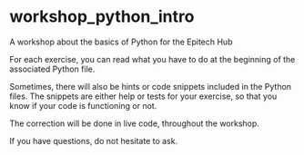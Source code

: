 # workshop_python_intro
A workshop about the basics of Python for the Epitech Hub

For each exercise, you can read what you have to do at the beginning of the associated Python file.

Sometimes, there will also be hints or code snippets included in the Python files.
The snippets are either help or tests for your exercise, so that you know if your code is functioning or not.

The correction will be done in live code, throughout the workshop.

If you have questions, do not hesitate to ask.
